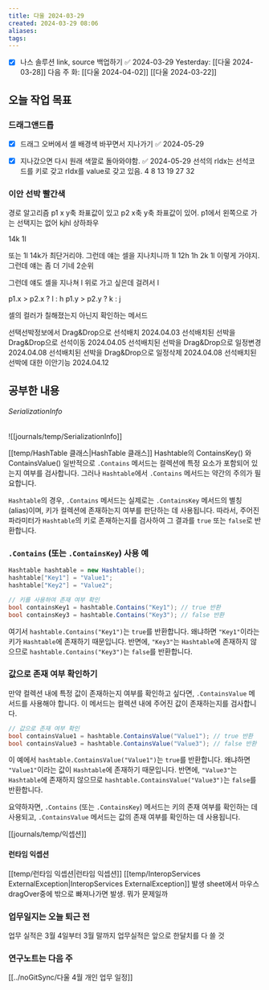 ```yaml
---
title: 다울 2024-03-29
created: 2024-03-29 08:06
aliases: 
tags:
---
```

- [x] 나스 솔루션 link, source 백업하기 ✅ 2024-03-29
Yesterday: [[다울 2024-03-28]]
다음 주 화: [[다울 2024-04-02]]
[[다울 2024-03-22]]
## 오늘 작업 목표
### 드래그앤드롭
- [x] 드래그 오버에서 셀 배경색 바꾸면서 지나가기 ✅ 2024-05-29
- [x] 지나갔으면 다시 원래 색깔로 돌아와야함. ✅ 2024-05-29
선석의 rIdx는 선석코드를 키로 갖고 rIdx를 value로 갖고 있음.
4
8
13
19
27
32


### 이안 선박 빨간색

경로 알고리즘
p1 x y축 좌표값이 있고 p2 x축 y축 좌표값이 있어.
p1에서 왼쪽으로 가는 선택지는 없어
kjhl 상하좌우

14k 1l

또는 1l 14k가 최단거리야. 그런데 얘는 셀을 지나치니까
1l 12h 1h 2k 1l 이렇게 가야지. 그런데 얘는 좀 더 기네 2순위

그런데 얘도 셀을 지나쳐
l 위로 가고 싶은데 걸려서 l 

p1.x > p2.x ? l : h
p1.y > p2.y ? k : j

셀의 컬러가 칠해졌는지 아닌지 확인하는 메서드

선택선박정보에서 Drag&Drop으로 선석배치	2024.04.03
선석배치된 선박을 Drag&Drop으로 선석이동	2024.04.05
선석배치된 선박을 Drag&Drop으로 일정변경	2024.04.08
선석배치된 선박을 Drag&Drop으로 일정삭제	2024.04.08
선석배치된 선박에 대한 이안기능	2024.04.12


## 공부한 내용
###### SerializationInfo
![[journals/temp/SerializationInfo]]

[[temp/HashTable 클래스|HashTable 클래스]]
Hashtable의 ContainsKey() 와 ContainsValue()
일반적으로 `.Contains` 메서드는 
컬렉션에 특정 요소가 포함되어 있는지 여부를 검사합니다. 
그러나 `Hashtable`에서 `.Contains` 메서드는 약간의 주의가 필요합니다. 

`Hashtable`의 경우, `.Contains` 메서드는 실제로는 `.ContainsKey` 메서드의 별칭(alias)이며, 
키가 컬렉션에 존재하는지 여부를 판단하는 데 사용됩니다. 
따라서, 주어진 파라미터가 `Hashtable`의 키로 존재하는지를 검사하여 그 결과를 `true` 또는 `false`로 반환합니다.

### `.Contains` (또는 `.ContainsKey`) 사용 예

```csharp
Hashtable hashtable = new Hashtable();
hashtable["Key1"] = "Value1";
hashtable["Key2"] = "Value2";

// 키를 사용하여 존재 여부 확인
bool containsKey1 = hashtable.Contains("Key1"); // true 반환
bool containsKey3 = hashtable.Contains("Key3"); // false 반환
```

여기서 `hashtable.Contains("Key1")`는 `true`를 반환합니다. 왜냐하면 `"Key1"`이라는 키가 `Hashtable`에 존재하기 때문입니다. 반면에, `"Key3"`는 `Hashtable`에 존재하지 않으므로 `hashtable.Contains("Key3")`는 `false`를 반환합니다.

### 값으로 존재 여부 확인하기

만약 컬렉션 내에 특정 값이 존재하는지 여부를 확인하고 싶다면, `.ContainsValue` 메서드를 사용해야 합니다. 이 메서드는 컬렉션 내에 주어진 값이 존재하는지를 검사합니다.

```csharp
// 값으로 존재 여부 확인
bool containsValue1 = hashtable.ContainsValue("Value1"); // true 반환
bool containsValue3 = hashtable.ContainsValue("Value3"); // false 반환
```

이 예에서 `hashtable.ContainsValue("Value1")`는 `true`를 반환합니다. 
왜냐하면 `"Value1"`이라는 값이 `Hashtable`에 존재하기 때문입니다. 
반면에, `"Value3"`는 `Hashtable`에 존재하지 않으므로 `hashtable.ContainsValue("Value3")`는 `false`를 반환합니다.

요약하자면, `.Contains` (또는 `.ContainsKey`) 메서드는 키의 존재 여부를 확인하는 데 사용되고,
`.ContainsValue` 메서드는 값의 존재 여부를 확인하는 데 사용됩니다.


[[journals/temp/익셉션]]

#### 런타임 익셉션
[[temp/런타임 익셉션|런타임 익셉션]]
[[temp/InteropServices ExternalException|InteropServices ExternalException]] 발생
sheet에서 마우스 dragOver중에 밖으로 빠져나가면 발생. 뭐가 문제일까

### 업무일지는 오늘 퇴근 전
업무 실적은 3월 4일부터 3월 말까지
업무실적은 앞으로 한달치를 다 쓸 것

### 연구노트는 다음 주

[[../noGitSync/다울 4월 개인 업무 일정]]